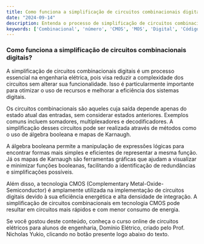 ```yaml
---
title: Como funciona a simplificação de circuitos combinacionais digitais?
date: "2024-09-14"
description: Entenda o processo de simplificação de circuitos combinacionais digitais e sua importância na engenharia elétrica.
keywords: ['Combinacional', 'número', 'CMOS', 'MOS', 'Digital', 'Código', 'Simplificação']
---
```


### Como funciona a simplificação de circuitos combinacionais digitais?

A simplificação de circuitos combinacionais digitais é um processo essencial na engenharia elétrica, pois visa reduzir a complexidade dos circuitos sem alterar sua funcionalidade. Isso é particularmente importante para otimizar o uso de recursos e melhorar a eficiência dos sistemas digitais.

Os circuitos combinacionais são aqueles cuja saída depende apenas do estado atual das entradas, sem considerar estados anteriores. Exemplos comuns incluem somadores, multiplexadores e decodificadores. A simplificação desses circuitos pode ser realizada através de métodos como o uso de álgebra booleana e mapas de Karnaugh.

A álgebra booleana permite a manipulação de expressões lógicas para encontrar formas mais simples e eficientes de representar a mesma função. Já os mapas de Karnaugh são ferramentas gráficas que ajudam a visualizar e minimizar funções booleanas, facilitando a identificação de redundâncias e simplificações possíveis.

Além disso, a tecnologia CMOS (Complementary Metal-Oxide-Semiconductor) é amplamente utilizada na implementação de circuitos digitais devido à sua eficiência energética e alta densidade de integração. A simplificação de circuitos combinacionais em tecnologia CMOS pode resultar em circuitos mais rápidos e com menor consumo de energia.

Se você gostou deste conteúdo, conheça o curso online de circuitos elétricos para alunos de engenharia, Domínio Elétrico, criado pelo Prof. Nicholas Yukio, clicando no botão presente logo abaixo do texto.